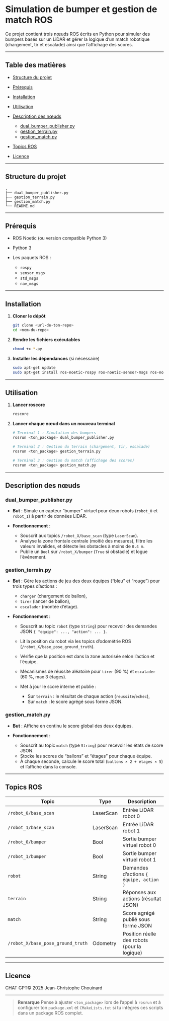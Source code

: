 # Simulation de bumper et gestion de match ROS

Ce projet contient trois nœuds ROS écrits en Python pour simuler des bumpers basés sur un LiDAR et gérer la logique d’un match robotique (chargement, tir et escalade) ainsi que l’affichage des scores.

---

## Table des matières

* [Structure du projet](#structure-du-projet)
* [Prérequis](#prérequis)
* [Installation](#installation)
* [Utilisation](#utilisation)
* [Description des nœuds](#description-des-nœuds)

  * [dual\_bumper\_publisher.py](#dual_bumper_publisherpy)
  * [gestion\_terrain.py](#gestion_terrainpy)
  * [gestion\_match.py](#gestion-matchpy)
* [Topics ROS](#topics-ros)
* [Licence](#licence)

---

## Structure du projet

```
.
├── dual_bumper_publisher.py
├── gestion_terrain.py
├── gestion_match.py
└── README.md
```

---

## Prérequis

* ROS Noetic (ou version compatible Python 3)
* Python 3
* Les paquets ROS :

  * `rospy`
  * `sensor_msgs`
  * `std_msgs`
  * `nav_msgs`

---

## Installation

1. **Cloner le dépôt**

   ```bash
   git clone <url-de-ton-repo>
   cd <nom-du-repo>
   ```

2. **Rendre les fichiers exécutables**

   ```bash
   chmod +x *.py
   ```

3. **Installer les dépendances** (si nécessaire)

   ```bash
   sudo apt-get update
   sudo apt-get install ros-noetic-rospy ros-noetic-sensor-msgs ros-noetic-std-msgs ros-noetic-nav-msgs
   ```

---

## Utilisation

1. **Lancer roscore**

   ```bash
   roscore
   ```

2. **Lancer chaque nœud dans un nouveau terminal**

   ```bash
   # Terminal 1 : Simulation des bumpers
   rosrun <ton_package> dual_bumper_publisher.py

   # Terminal 2 : Gestion du terrain (chargement, tir, escalade)
   rosrun <ton_package> gestion_terrain.py

   # Terminal 3 : Gestion du match (affichage des scores)
   rosrun <ton_package> gestion_match.py
   ```

---

## Description des nœuds

### dual\_bumper\_publisher.py

* **But** : Simule un capteur “bumper” virtuel pour deux robots (`robot_0` et `robot_1`) à partir de données LiDAR.
* **Fonctionnement** :

  * Souscrit aux topics `/robot_X/base_scan` (type `LaserScan`).
  * Analyse la zone frontale centrale (moitié des mesures), filtre les valeurs invalides, et détecte les obstacles à moins de `0.4 m`.
  * Publie un `Bool` sur `/robot_X/bumper` (`True` si obstacle) et logue l’événement.

### gestion\_terrain.py

* **But** : Gère les actions de jeu des deux équipes (“bleu” et “rouge”) pour trois types d’actions :

  * `charger` (chargement de ballon),
  * `tirer` (lancer de ballon),
  * `escalader` (montée d’étage).
* **Fonctionnement** :

  * Souscrit au topic `robot` (type `String`) pour recevoir des demandes JSON `{ "equipe": ..., "action": ... }`.
  * Lit la position du robot via les topics d’odométrie ROS (`/robot_X/base_pose_ground_truth`).
  * Vérifie que la position est dans la zone autorisée selon l’action et l’équipe.
  * Mécanismes de réussite aléatoire pour `tirer` (90 %) et `escalader` (60 %, max 3 étages).
  * Met à jour le score interne et publie :

    * Sur `terrain` : le résultat de chaque action (`reussite`/`echec`),
    * Sur `match` : le score agrégé sous forme JSON.

### gestion\_match.py

* **But** : Affiche en continu le score global des deux équipes.
* **Fonctionnement** :

  * Souscrit au topic `match` (type `String`) pour recevoir les états de score JSON.
  * Stocke les scores de “ballons” et “étages” pour chaque équipe.
  * À chaque seconde, calcule le score total (`ballons × 2 + étages × 5`) et l’affiche dans la console.

---

## Topics ROS

| Topic                             | Type      | Description                                  |
| --------------------------------- | --------- | -------------------------------------------- |
| `/robot_0/base_scan`              | LaserScan | Entrée LiDAR robot 0                         |
| `/robot_1/base_scan`              | LaserScan | Entrée LiDAR robot 1                         |
| `/robot_0/bumper`                 | Bool      | Sortie bumper virtuel robot 0                |
| `/robot_1/bumper`                 | Bool      | Sortie bumper virtuel robot 1                |
| `robot`                           | String    | Demandes d’actions `{ équipe, action }`      |
| `terrain`                         | String    | Réponses aux actions (résultat JSON)         |
| `match`                           | String    | Score agrégé publié sous forme JSON          |
| `/robot_X/base_pose_ground_truth` | Odometry  | Position réelle des robots (pour la logique) |

---

## Licence

CHAT GPT© 2025 Jean-Christophe Chouinard

---

> **Remarque**
> Pense à ajuster `<ton_package>` lors de l’appel à `rosrun` et à configurer ton `package.xml` et `CMakeLists.txt` si tu intègres ces scripts dans un package ROS complet.
